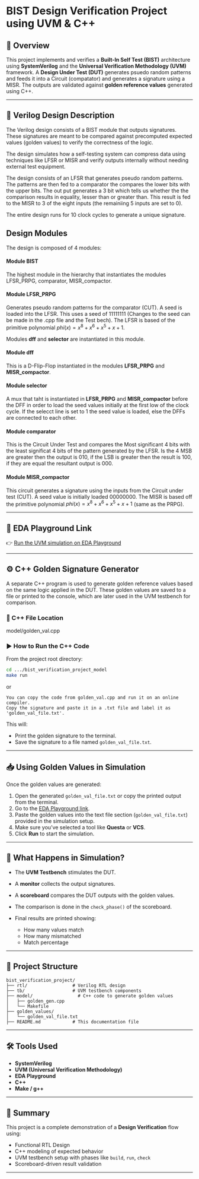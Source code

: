 # BIST Design Verification Project using UVM & C++


## 📌 Overview

This project implements and verifies a **Built-In Self Test (BIST)** architecture using **SystemVerilog** and the **Universal Verification Methodology (UVM)** framework. A **Design Under Test (DUT)** generates psuedo random patterns and feeds it into a Circuit (compatator) and generates a signature using a MISR. The outputs are validated against **golden reference values** generated using C++.

---

## 🧾 Verilog Design Description

The Verilog design consists of a BIST module that outputs signatures. These signatures are meant to be compared against precomputed expected values (golden values) to verify the correctness of the logic.

The design simulates how a self-testing system can compress data using techniques like LFSR or MISR and verify outputs internally without needing external test equipment.

The design consists of an LFSR that generates pseudo random patterns. The patterns are then fed to a comparator the compares the lower bits with the upper bits. The out put generates a 3 bit which tells us whether the the comparison results in equality, lesser than or greater than. This result is fed to the MISR to 3 of the eight inputs (the remainiing 5 inputs are set to 0).

The entire design runs for 10 clock cycles to generate a unique signature.

## Design Modules

The design is composed of 4 modules:

#### Module BIST

The highest module in the hierarchy that instantiates the modules LFSR_PRPG, comparator, MISR_compactor.

#### Module LFSR_PRPG

Generates pseudo random patterns for the comparator (CUT). A seed is loaded into the LFSR. This uses a seed of 11111111 (Changes to the seed can be made in the .cpp file and the Test bech). The LFSR is based of the primitive polynomial $phi(x) = x^8+x^6+x^5+x+1$.

Modules **dff** and **selector** are instantiated in this module.

#### Module dff

This is a D-Flip-Flop instantiated in the modules **LFSR_PRPG** and **MISR_compactor**.

#### Module selector

A mux that taht is instantiated in **LFSR_PRPG** and **MISR_compactor** before the DFF in order to load the seed values initially at the first low of the clock cycle. If the selecct line is set to 1 the seed value is loaded, else the DFFs are connected to each other.

#### Module comparator

This is the Circuit Under Test and compares the Most significant 4 bits with the least significat 4 bits of the pattern generated by the LFSR. Is the 4 MSB are greater then the output is 010, if the LSB is greater then the result is 100, if they are equal the resultant output is 000.

#### Module MISR_compactor

This circuit generates a signature using the inputs from the Circuit under test (CUT). A seed value is initially loaded 00000000. The MISR is based off the primitive polynomial $phi(x) = x^8+x^6+x^5+x+1$ (same as the PRPG).

---

## 🔗 EDA Playground Link

👉 [Run the UVM simulation on EDA Playground](https://www.edaplayground.com/x/7hUK)  

---

## ⚙️ C++ Golden Signature Generator

A separate C++ program is used to generate golden reference values based on the same logic applied in the DUT. These golden values are saved to a file or printed to the console, which are later used in the UVM testbench for comparison.

### 📂 C++ File Location


model/golden_val.cpp



### ▶️ How to Run the C++ Code

From the project root directory:

```bash
cd .../bist_verification_project_model
make run
````
or

```
You can copy the code from golden_val.cpp and run it on an online compiler.
Copy the signature and paste it in a .txt file and label it as 'golden_val_file.txt'.
````

This will:

* Print the golden signature to the terminal.
* Save the signature to a file named `golden_val_file.txt`.

---

## 📥 Using Golden Values in Simulation

Once the golden values are generated:

1. Open the generated `golden_val_file.txt` or copy the printed output from the terminal.
2. Go to the [EDA Playground link](https://www.edaplayground.com/some-link).
3. Paste the golden values into the text file section (`golden_val_file.txt`) provided in the simulation setup.
4. Make sure you’ve selected a tool like **Questa** or **VCS**.
5. Click **Run** to start the simulation.

---

## 🧪 What Happens in Simulation?

* The **UVM Testbench** stimulates the DUT.
* A **monitor** collects the output signatures.
* A **scoreboard** compares the DUT outputs with the golden values.
* The comparison is done in the `check_phase()` of the scoreboard.
* Final results are printed showing:

  * How many values match
  * How many mismatched
  * Match percentage

---

## 🧰 Project Structure

```
bist_verification_project/
├── rtl/                 # Verilog RTL design
├── tb/                  # UVM testbench components
├── model/                 # C++ code to generate golden values
│   ├── golden_gen.cpp
│   └── Makefile
├── golden_values/
│   └── golden_val_file.txt
├── README.md            # This documentation file
```

---

## 🛠 Tools Used

* **SystemVerilog**
* **UVM (Universal Verification Methodology)**
* **EDA Playground**
* **C++**
* **Make / g++**

---

## 📌 Summary

This project is a complete demonstration of a **Design Verification** flow using:

* Functional RTL Design
* C++ modeling of expected behavior
* UVM testbench setup with phases like `build`, `run`, `check`
* Scoreboard-driven result validation

---
